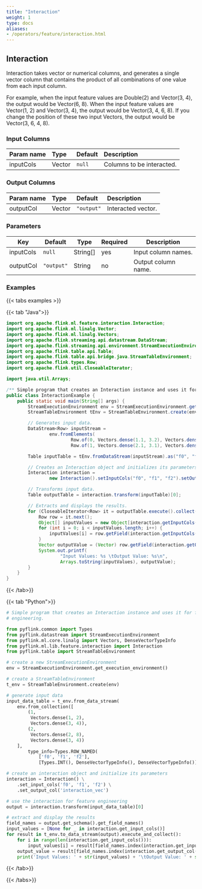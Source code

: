 ```yaml
---
title: "Interaction"
weight: 1
type: docs
aliases:
- /operators/feature/interaction.html
---
```


<!--
Licensed to the Apache Software Foundation (ASF) under one
or more contributor license agreements.  See the NOTICE file
distributed with this work for additional information
regarding copyright ownership.  The ASF licenses this file
to you under the Apache License, Version 2.0 (the
"License"); you may not use this file except in compliance
with the License.  You may obtain a copy of the License at

  http://www.apache.org/licenses/LICENSE-2.0

Unless required by applicable law or agreed to in writing,
software distributed under the License is distributed on an
"AS IS" BASIS, WITHOUT WARRANTIES OR CONDITIONS OF ANY
KIND, either express or implied.  See the License for the
specific language governing permissions and limitations
under the License.
-->

## Interaction

Interaction takes vector or numerical columns, and generates a single vector column that contains
the product of all combinations of one value from each input column.

For example, when the input feature values are Double(2) and Vector(3, 4), the output would be 
Vector(6, 8). When the input feature values are Vector(1, 2) and Vector(3, 4), the output would
be Vector(3, 4, 6, 8). If you change the position of these two input Vectors, the output would 
be Vector(3, 6, 4, 8).

### Input Columns

| Param name | Type   | Default | Description               |
|:-----------|:-------|:--------|:--------------------------|
| inputCols  | Vector | `null`  | Columns to be interacted. |

### Output Columns

| Param name | Type   | Default    | Description        |
|:-----------|:-------|:-----------|:-------------------|
| outputCol  | Vector | `"output"` | Interacted vector. |

### Parameters

| Key             | Default    | Type      | Required | Description                |
|-----------------|------------|-----------|----------|----------------------------|
| inputCols       | `null`     | String[]  | yes      | Input column names.        |
| outputCol       | `"output"` | String    | no       | Output column name.        |

### Examples

{{< tabs examples >}}

{{< tab "Java">}}

```java
import org.apache.flink.ml.feature.interaction.Interaction;
import org.apache.flink.ml.linalg.Vector;
import org.apache.flink.ml.linalg.Vectors;
import org.apache.flink.streaming.api.datastream.DataStream;
import org.apache.flink.streaming.api.environment.StreamExecutionEnvironment;
import org.apache.flink.table.api.Table;
import org.apache.flink.table.api.bridge.java.StreamTableEnvironment;
import org.apache.flink.types.Row;
import org.apache.flink.util.CloseableIterator;

import java.util.Arrays;

/** Simple program that creates an Interaction instance and uses it for feature engineering. */
public class InteractionExample {
    public static void main(String[] args) {
        StreamExecutionEnvironment env = StreamExecutionEnvironment.getExecutionEnvironment();
        StreamTableEnvironment tEnv = StreamTableEnvironment.create(env);

        // Generates input data.
        DataStream<Row> inputStream =
                env.fromElements(
                        Row.of(0, Vectors.dense(1.1, 3.2), Vectors.dense(2, 3)),
                        Row.of(1, Vectors.dense(2.1, 3.1), Vectors.dense(1, 3)));

        Table inputTable = tEnv.fromDataStream(inputStream).as("f0", "f1", "f2");

        // Creates an Interaction object and initializes its parameters.
        Interaction interaction =
                new Interaction().setInputCols("f0", "f1", "f2").setOutputCol("outputVec");

        // Transforms input data.
        Table outputTable = interaction.transform(inputTable)[0];

        // Extracts and displays the results.
        for (CloseableIterator<Row> it = outputTable.execute().collect(); it.hasNext(); ) {
            Row row = it.next();
            Object[] inputValues = new Object[interaction.getInputCols().length];
            for (int i = 0; i < inputValues.length; i++) {
                inputValues[i] = row.getField(interaction.getInputCols()[i]);
            }
            Vector outputValue = (Vector) row.getField(interaction.getOutputCol());
            System.out.printf(
                    "Input Values: %s \tOutput Value: %s\n",
                    Arrays.toString(inputValues), outputValue);
        }
    }
}

```

{{< /tab>}}

{{< tab "Python">}}

```python
# Simple program that creates an Interaction instance and uses it for feature
# engineering.

from pyflink.common import Types
from pyflink.datastream import StreamExecutionEnvironment
from pyflink.ml.core.linalg import Vectors, DenseVectorTypeInfo
from pyflink.ml.lib.feature.interaction import Interaction
from pyflink.table import StreamTableEnvironment

# create a new StreamExecutionEnvironment
env = StreamExecutionEnvironment.get_execution_environment()

# create a StreamTableEnvironment
t_env = StreamTableEnvironment.create(env)

# generate input data
input_data_table = t_env.from_data_stream(
    env.from_collection([
        (1,
         Vectors.dense(1, 2),
         Vectors.dense(3, 4)),
        (2,
         Vectors.dense(2, 8),
         Vectors.dense(3, 4))
    ],
        type_info=Types.ROW_NAMED(
            ['f0', 'f1', 'f2'],
            [Types.INT(), DenseVectorTypeInfo(), DenseVectorTypeInfo()])))

# create an interaction object and initialize its parameters
interaction = Interaction() \
    .set_input_cols('f0', 'f1', 'f2') \
    .set_output_col('interaction_vec')

# use the interaction for feature engineering
output = interaction.transform(input_data_table)[0]

# extract and display the results
field_names = output.get_schema().get_field_names()
input_values = [None for _ in interaction.get_input_cols()]
for result in t_env.to_data_stream(output).execute_and_collect():
    for i in range(len(interaction.get_input_cols())):
        input_values[i] = result[field_names.index(interaction.get_input_cols()[i])]
    output_value = result[field_names.index(interaction.get_output_col())]
    print('Input Values: ' + str(input_values) + '\tOutput Value: ' + str(output_value))

```

{{< /tab>}}

{{< /tabs>}}
